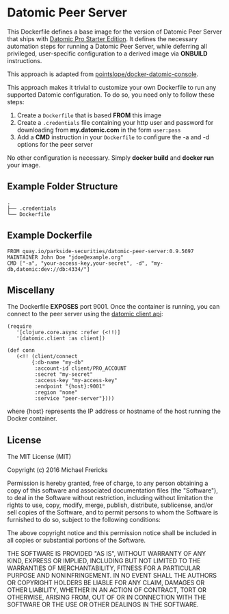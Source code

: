 # Datomic Peer Server

This Dockerfile defines a base image for the version of Datomic
Peer Server that ships
with [Datomic Pro Starter Edition](http://www.datomic.com/). It
defines the necessary automation steps for running a Datomic Peer Server,
while deferring all privileged, user-specific configuration to a
derived image via **ONBUILD** instructions.

This approach is adapted from [pointslope/docker-datomic-console](https://github.com/pointslope/docker-datomic-console).

This approach makes it trivial to customize your own Dockerfile to run
any supported Datomic configuration. To do so, you need only to follow
these steps:

1. Create a `Dockerfile` that is based **FROM** this image
2. Create a `.credentials` file containing your http user and password
   for downloading from **my.datomic.com** in the form `user:pass`
3. Add a **CMD** instruction in your `Dockerfile` to configure the -a and -d 
   options for the peer server

No other configuration is necessary. Simply **docker build** and
**docker run** your image.

## Example Folder Structure

    .
    ├── .credentials
    └── Dockerfile

## Example Dockerfile

    FROM quay.io/parkside-securities/datomic-peer-server:0.9.5697
    MAINTAINER John Doe "jdoe@example.org"
    CMD ["-a", "your-access-key,your-secret", -d", "my-db,datomic:dev://db:4334/"]

## Miscellany

The Dockerfile **EXPOSES** port 9001. Once the container is running,
you can connect to the peer server using the [datomic client api](http://docs.datomic.com/peer-server.html):

    (require
       '[clojure.core.async :refer (<!!)]
       '[datomic.client :as client])

    (def conn
       (<!! (client/connect
            {:db-name "my-db"
             :account-id client/PRO_ACCOUNT
             :secret "my-secret"
             :access-key "my-access-key"
             :endpoint "{host}:9001"
             :region "none"
             :service "peer-server"})))

where {host} represents the IP address or hostname of the host running
the Docker container.

## License

The MIT License (MIT)

Copyright (c) 2016 Michael Frericks

Permission is hereby granted, free of charge, to any person obtaining
a copy of this software and associated documentation files (the
"Software"), to deal in the Software without restriction, including
without limitation the rights to use, copy, modify, merge, publish,
distribute, sublicense, and/or sell copies of the Software, and to
permit persons to whom the Software is furnished to do so, subject to
the following conditions:

The above copyright notice and this permission notice shall be
included in all copies or substantial portions of the Software.

THE SOFTWARE IS PROVIDED "AS IS", WITHOUT WARRANTY OF ANY KIND,
EXPRESS OR IMPLIED, INCLUDING BUT NOT LIMITED TO THE WARRANTIES OF
MERCHANTABILITY, FITNESS FOR A PARTICULAR PURPOSE AND NONINFRINGEMENT.
IN NO EVENT SHALL THE AUTHORS OR COPYRIGHT HOLDERS BE LIABLE FOR ANY
CLAIM, DAMAGES OR OTHER LIABILITY, WHETHER IN AN ACTION OF CONTRACT,
TORT OR OTHERWISE, ARISING FROM, OUT OF OR IN CONNECTION WITH THE
SOFTWARE OR THE USE OR OTHER DEALINGS IN THE SOFTWARE.
